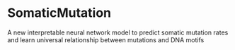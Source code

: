 # SomaticMutation
A new interpretable neural network model to predict somatic mutation rates and learn universal relationship between mutations and DNA motifs 
